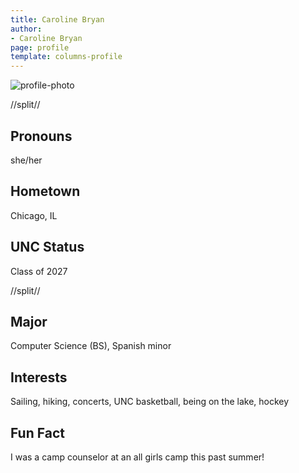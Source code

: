 ```yaml
---
title: Caroline Bryan
author:
- Caroline Bryan
page: profile
template: columns-profile
---
```


![profile-photo](../../../static/profile-photos/cgbryan.jpg)

//split//

## Pronouns
she/her

## Hometown
Chicago, IL

## UNC Status
Class of 2027

//split//

## Major
Computer Science (BS), Spanish minor

## Interests
Sailing, hiking, concerts, UNC basketball, being on the lake, hockey

## Fun Fact
I was a camp counselor at an all girls camp this past summer!